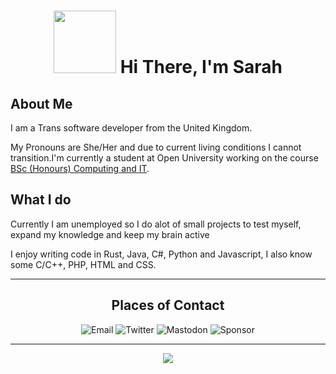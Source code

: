 <div>
    <h1 align=center>
        <img src="https://raw.githubusercontent.com/SarahGreyWolf/SarahGreyWolf/main/logo.svg" width=100em;>
        Hi There, I'm Sarah
    </h1>
</div>
<h2>About Me</h2>
<p>I am a Trans software developer from the United Kingdom.

My Pronouns are She/Her and due to current living conditions I cannot transition.I'm currently a student at Open University working on the course <a href="http://www.open.ac.uk/courses/computing-it/degrees/bsc-computing-it-q62">BSc (Honours) Computing and IT</a>.</p>
<h2>What I do</h2>
<p>Currently I am unemployed so I do alot of small projects to test myself, expand my knowledge and keep my brain active</p>
<p>I enjoy writing code in Rust, Java, C#, Python and Javascript, I also know some C/C++, PHP, HTML and CSS.</p>
<hr>
<h2 align=center>Places of Contact</h2>
<div align=center style="text-decoration: none;">
    <p>
        <a href="mailto:m.sarahgreywolf@outlook.com" style="text-decoration: none;">
            <img src="https://img.shields.io/badge/-Email-grey?style=for-the-badge&logo=Microsoft-Outlook" alt="Email">
        </a>
        <a href="https://twitter.com/SarahGreyWolf" style="text-decoration: none;">
            <img src="https://img.shields.io/badge/-Twitter-grey?style=for-the-badge&logo=Twitter" alt="Twitter">
        </a>
        <a href="https://mastodon.social/@SarahGreyWolf" style="text-decoration: none;">
            <img src="https://img.shields.io/badge/-Mastodon-grey?style=for-the-badge&logo=Mastodon" alt="Mastodon">
        </a>
        <a href="https://github.com/sponsors/SarahGreyWolf" style="text-decoration: none;">
            <img src="https://img.shields.io/badge/-Sponsor-grey?style=for-the-badge&logo=Github" alt="Sponsor">
        </a>
    </p>
</div>
<hr>
<p align=center>
    <a href="https://github-readme-stats.vercel.app/api?username=SarahGreyWolf&show_icons=true&theme=radical" style="text-decoration: none;"><img src="https://github-readme-stats.vercel.app/api?username=SarahGreyWolf&show_icons=true&theme=radical"></a>
</p>
